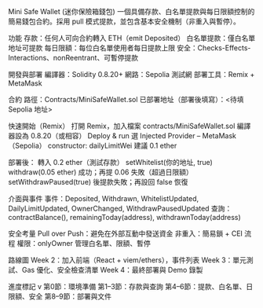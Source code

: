 Mini Safe Wallet (迷你保險箱錢包)
一個具備存款、白名單提款與每日限額控制的簡易錢包合約。採用 pull 模式提款，並包含基本安全機制（非重入與暫停）。

功能
存款：任何人可向合約轉入 ETH（emit Deposited）
白名單提款：僅白名單地址可提款
每日限額：每位白名單使用者每日提款上限
安全：Checks-Effects-Interactions、nonReentrant、可暫停提款

開發與部署
編譯器：Solidity 0.8.20+
網路：Sepolia 測試網
部署工具：Remix + MetaMask

合約
路徑：Contracts/MiniSafeWallet.sol
已部署地址（部署後填寫）：<待填 Sepolia 地址>

快速開始（Remix）
打開 Remix，加入檔案 contracts/MiniSafeWallet.sol
編譯器設為 0.8.20（或相容）
Deploy & run 選 Injected Provider – MetaMask（Sepolia）
constructor: dailyLimitWei 建議 0.1 ether

部署後：
轉入 0.2 ether（測試存款）
setWhitelist(你的地址, true)
withdraw(0.05 ether) 成功；再提 0.06 失敗（超過日限額）
setWithdrawPaused(true) 後提款失敗；再設回 false 恢復

介面與事件
事件：Deposited, Withdrawn, WhitelistUpdated, DailyLimitUpdated, OwnerChanged, WithdrawPausedUpdated
查詢：contractBalance(), remainingToday(address), withdrawnToday(address)

安全考量
Pull over Push：避免在外部互動中發送資金
非重入：簡易鎖 + CEI 流程
權限：onlyOwner 管理白名單、限額、暫停

路線圖
Week 2：加入前端（React + viem/ethers），事件列表
Week 3：單元測試、Gas 優化、安全檢查清單
Week 4：最終部署與 Demo 錄製

進度標記
v 第0節：環境準備
  第1–3節：存款與查詢
  第4–6節：提款、白名單、日限額、安全
  第8–9節：部署與文件

